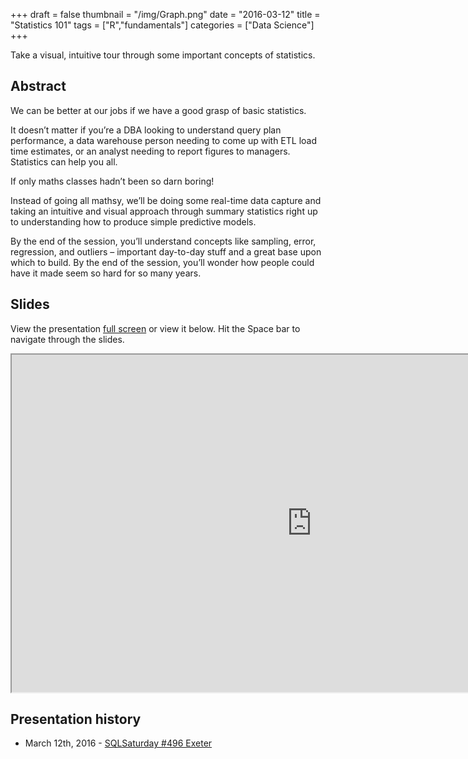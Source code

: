+++
draft = false
thumbnail = "/img/Graph.png"
date = "2016-03-12"
title = "Statistics 101"
tags = ["R","fundamentals"]
categories = ["Data Science"]
+++

Take a visual, intuitive tour through some important concepts of statistics.

## Abstract
We can be better at our jobs if we have a good grasp of basic statistics.

It doesn’t matter if you’re a DBA looking to understand query plan performance, a data warehouse person needing to come up with ETL load time estimates, or an analyst needing to report figures to managers. Statistics can help you all.

If only maths classes hadn’t been so darn boring!

Instead of going all mathsy, we’ll be doing some real-time data capture and taking an intuitive and visual approach through summary statistics right up to understanding how to produce simple predictive models.

By the end of the session, you’ll understand concepts like sampling, error, regression, and outliers – important day-to-day stuff and a great base upon which to build. By the end of the session, you’ll wonder how people could have it made seem so hard for so many years.

## Slides
View the presentation [full screen](http://stephlocke.info/Rtraining/stats101.html#/) or view it below. Hit the Space bar to navigate through the slides.

<iframe src="http://stephlocke.info/Rtraining/stats101.html#/" width="960" height="540"></iframe>


<!-- ## Videos -->

## Presentation history
- March 12th, 2016 - [SQLSaturday #496 Exeter](http://www.sqlsaturday.com/496/EventHome.aspx)
